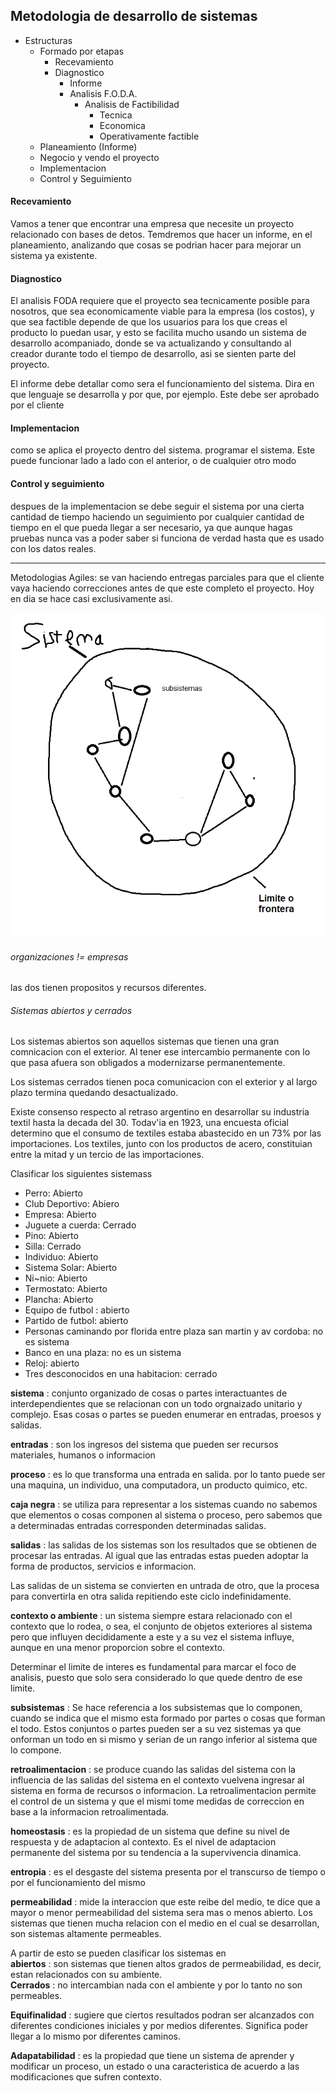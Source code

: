## Metodologia de desarrollo de sistemas

* Estructuras
    * Formado por etapas
	    * Recevamiento
		* Diagnostico
            * Informe
            * Analisis F.O.D.A.
                * Analisis de Factibilidad
                    * Tecnica
                    * Economica
                    * Operativamente factible
    * Planeamiento (Informe)
    * Negocio y vendo el proyecto
    * Implementacion
    * Control y Seguimiento
#### Recevamiento
Vamos a tener que encontrar una empresa que necesite un proyecto relacionado con bases de detos. Temdremos que hacer un informe, en el planeamiento, analizando que cosas se podrian hacer para mejorar un sistema ya existente.

#### Diagnostico
El analisis FODA requiere que el proyecto sea tecnicamente posible para nosotros, que sea economicamente  viable para la empresa (los costos), y que sea factible depende de que los usuarios para los que creas el producto lo puedan usar, y esto se facilita mucho usando un sistema de desarrollo acompaniado, donde se va actualizando y consultando al creador durante todo el tiempo de desarrollo, asi se sienten parte del proyecto.

El informe debe detallar como sera el funcionamiento del sistema. Dira en que lenguaje se desarrolla y por que, por ejemplo. Este debe ser aprobado por el cliente

#### Implementacion
como se aplica el proyecto dentro del sistema. programar el sistema. Este puede funcionar lado a lado con el anterior, o de cualquier otro modo



#### Control y seguimiento
despues de la implementacion se debe seguir el sistema por una cierta cantidad de tiempo haciendo un seguimiento por cualquier cantidad de tiempo en el que pueda llegar a ser necesario, ya que aunque hagas pruebas nunca vas a poder saber si funciona de verdad hasta que es usado con los datos reales.

---

Metodologias Agiles:
se van haciendo entregas parciales para que el cliente vaya haciendo correcciones antes de que este completo el proyecto. Hoy en dia se hace casi exclusivamente asi.

![diagrama de sistemas](sis.png)

###### organizaciones != empresas  

las dos tienen propositos y recursos diferentes.

###### Sistemas abiertos y cerrados

Los sistemas abiertos son aquellos sistemas que tienen una gran comnicacion con el exterior. Al tener ese intercambio permanente con lo que pasa afuera son obligados a modernizarse permanentemente.   

Los sistemas cerrados tienen poca comunicacion con el exterior y al largo plazo termina quedando desactualizado.

Existe consenso respecto al retraso argentino en desarrollar su industria textil hasta la decada del 30. Todav'ia en 1923, una encuesta oficial determino que el consumo de textiles estaba abastecido en un 73% por las importaciones. Los textiles, junto con los productos de acero, constituian entre la mitad y un tercio de las importaciones.

Clasificar los siguientes sistemass

* Perro: Abierto
* Club Deportivo: Abiero
* Empresa: Abierto
* Juguete a cuerda: Cerrado
* Pino: Abierto
* Silla: Cerrado
* Individuo: Abierto
* Sistema Solar: Abierto
* Ni~nio: Abierto
* Termostato: Abierto
* Plancha: Abierto
* Equipo de futbol : abierto
* Partido de futbol: abierto
* Personas caminando por florida entre plaza san martin y av cordoba: no es sistema
* Banco en una plaza: no es un sistema
* Reloj: abierto
* Tres desconocidos en una habitacion: cerrado

  
  
**sistema**
: conjunto organizado de cosas o partes interactuantes de interdependientes que se relacionan con un todo orgnaizado unitario y complejo. Esas cosas o partes se pueden enumerar en entradas, proesos y salidas.

**entradas**
: son los ingresos del sistema que pueden ser recursos materiales, humanos o informacion

**proceso**
: es lo que transforma una entrada en salida. por lo tanto puede ser una maquina, un individuo, una computadora, un producto quimico, etc.

**caja negra**
: se utiliza para representar a los sistemas cuando no sabemos que elementos o cosas componen al sistema o proceso, pero sabemos que a determinadas entradas corresponden determinadas salidas.

**salidas**
: las salidas de los sistemas son los resultados que se obtienen de procesar las entradas. Al igual que las entradas estas pueden adoptar la forma de productos, servicios e informacion. 

Las salidas de un sistema se convierten en untrada de otro, que la procesa para convertirla en otra salida repitiendo este ciclo indefinidamente.

**contexto o ambiente**
: un sistema siempre estara relacionado con el contexto que lo rodea, o sea, el conjunto de objetos exteriores al sistema pero que influyen decididamente a este y a su vez el sistema influye, aunque en una menor proporcion sobre el contexto.   

Determinar el limite de interes es fundamental para marcar el foco de analisis, puesto que solo sera considerado lo que quede dentro de ese limite.
  
**subsistemas**
: Se hace referencia a los subsistemas que lo componen, cuando se indica que el mismo esta formado por partes o cosas que forman el todo. Estos conjuntos o partes pueden ser a su vez sistemas ya que onforman un todo en si mismo y serian de un rango inferior al sistema que lo compone.
  
**retroalimentacion**
: se produce cuando las salidas del sistema con la influencia de las salidas del sistema en el contexto vuelvena ingresar al sistema en forma de recursos o informacion. La retroalimentacion permite el control de un sistema y que el mismi tome medidas de correccion en base a la informacion retroalimentada.

**homeostasis**
: es la propiedad de un sistema que define su nivel de respuesta y de adaptacion al contexto. Es el nivel de adaptacion permanente del sistema por su tendencia a la supervivencia dinamica.

**entropia**
: es el desgaste del sistema presenta por el transcurso de tiempo o por el funcionamiento del mismo
  
**permeabilidad**
: mide la interaccion que este reibe del medio, te dice que a mayor o menor permeabilidad del sistema sera mas o menos abierto. Los sistemas que tienen mucha relacion con el medio en el cual se desarrollan, son sistemas altamente permeables. 
  
A partir de esto se pueden clasificar los sistemas en  
**abiertos**
: son sistemas que tienen altos grados de permeabilidad, es decir, estan relacionados con su ambiente.  
**Cerrados**
: no intercambian nada con el ambiente y por lo tanto no son permeables.



**Equifinalidad**
: sugiere que ciertos resultados podran ser alcanzados con diferentes condiciones iniciales y por medios diferentes. Significa poder llegar a lo mismo por diferentes caminos.

**Adapatabilidad**
: es la propiedad que tiene un sistema de aprender y modificar un proceso, un estado o una caracteristica de acuerdo a las modificaciones que sufren contexto.
